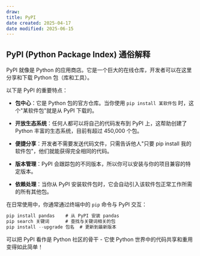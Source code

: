 ```yaml
---
draw:
title: PyPI
date created: 2025-04-17
date modified: 2025-06-15
---
```

## PyPI (Python Package Index) 通俗解释

PyPI 就像是 Python 的应用商店。它是一个巨大的在线仓库，开发者可以在这里分享和下载 Python 包（库和工具）。

以下是 PyPI 的重要特点：

- **包中心**：它是 Python 包的官方仓库。当你使用 `pip install 某软件包` 时，这个"某软件包"就是从 PyPI 下载的。

- **开放生态系统**：任何人都可以将自己的代码发布到 PyPI 上，这帮助创建了 Python 丰富的生态系统，目前有超过 450,000 个包。

- **便捷分享**：开发者不需要发送代码文件，只需告诉他人"只要 pip install 我的软件包"，他们就能获得完全相同的代码。

- **版本管理**：PyPI 会跟踪包的不同版本，所以你可以安装与你的项目兼容的特定版本。

- **依赖处理**：当你从 PyPI 安装软件包时，它会自动引入该软件包正常工作所需的所有其他包。

在日常使用中，你通常通过终端中的 `pip` 命令与 PyPI 交互：

```Java
pip install pandas    # 从 PyPI 安装 pandas
pip search 关键词      # 查找与关键词相关的包
pip install --upgrade 包名  # 更新到最新版本
```

可以把 PyPI 看作是 Python 社区的骨干 - 它使 Python 世界中的代码共享和重用变得如此简单！
